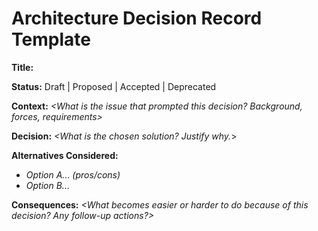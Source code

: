 
# Architecture Decision Record Template

**Title:** <ADR Title>

**Status:** Draft | Proposed | Accepted | Deprecated

**Context:**
_<What is the issue that prompted this decision? Background, forces, requirements>_

**Decision:**
_<What is the chosen solution? Justify why._>

**Alternatives Considered:**
- _Option A... (pros/cons)_
- _Option B..._

**Consequences:**
_<What becomes easier or harder to do because of this decision? Any follow-up actions?>_
